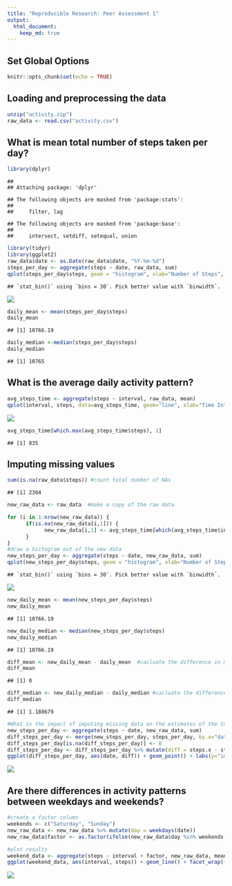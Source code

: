 ```yaml
---
title: "Reproducible Research: Peer Assessment 1"
output: 
  html_document:
    keep_md: true
---
```


## Set Global Options

```r
knitr::opts_chunk$set(echo = TRUE)
```


## Loading and preprocessing the data

```r
unzip("activity.zip")
raw_data <- read.csv("activity.csv")
```

## What is mean total number of steps taken per day?

```r
library(dplyr)
```

```
## 
## Attaching package: 'dplyr'
```

```
## The following objects are masked from 'package:stats':
## 
##     filter, lag
```

```
## The following objects are masked from 'package:base':
## 
##     intersect, setdiff, setequal, union
```

```r
library(tidyr)
library(ggplot2)
raw_data$date <- as.Date(raw_data$date, "%Y-%m-%d")
steps_per_day <- aggregate(steps ~ date, raw_data, sum)
qplot(steps_per_day$steps, geom = "histogram", xlab="Number of Steps", ylab="Number of days")
```

```
## `stat_bin()` using `bins = 30`. Pick better value with `binwidth`.
```

![](PA1_template_files/figure-html/unnamed-chunk-3-1.png)<!-- -->

```r
daily_mean <- mean(steps_per_day$steps)
daily_mean
```

```
## [1] 10766.19
```

```r
daily_median <-median(steps_per_day$steps)
daily_median
```

```
## [1] 10765
```


## What is the average daily activity pattern?

```r
avg_steps_time <- aggregate(steps ~ interval, raw_data, mean)
qplot(interval, steps, data=avg_steps_time, geom="line", xlab="Time Interval", ylab="Average Number of Steps")
```

![](PA1_template_files/figure-html/unnamed-chunk-4-1.png)<!-- -->

```r
avg_steps_time[which.max(avg_steps_time$steps), 1]
```

```
## [1] 835
```



## Imputing missing values

```r
sum(is.na(raw_data$steps)) #count total number of NAs
```

```
## [1] 2304
```

```r
new_raw_data <- raw_data  #make a copy of the raw data

for (i in 1:nrow(new_raw_data)) {
      if(is.na(new_raw_data[i,1])) {
            new_raw_data[i,1] <- avg_steps_time[which(avg_steps_time$interval==new_raw_data[i,3]), 2]
      }
}
#draw a histogram out of the new data
new_steps_per_day <- aggregate(steps ~ date, new_raw_data, sum)
qplot(new_steps_per_day$steps, geom = "histogram", xlab="Number of Steps", ylab="Number of days")
```

```
## `stat_bin()` using `bins = 30`. Pick better value with `binwidth`.
```

![](PA1_template_files/figure-html/unnamed-chunk-5-1.png)<!-- -->

```r
new_daily_mean <- mean(new_steps_per_day$steps)
new_daily_mean
```

```
## [1] 10766.19
```

```r
new_daily_median <- median(new_steps_per_day$steps)
new_daily_median
```

```
## [1] 10766.19
```

```r
diff_mean <- new_daily_mean - daily_mean  #cacluate the difference in mean
diff_mean  
```

```
## [1] 0
```

```r
diff_median <- new_daily_median - daily_median #cacluate the difference in median
diff_median
```

```
## [1] 1.188679
```

```r
#What is the impact of imputing missing data on the estimates of the total daily number of steps?
new_steps_per_day <- aggregate(steps ~ date, new_raw_data, sum)
diff_steps_per_day <- merge(new_steps_per_day, steps_per_day, by.x="date", by.y="date", all=TRUE)
diff_steps_per_day[is.na(diff_steps_per_day)] <- 0
diff_steps_per_day <- diff_steps_per_day %>% mutate(diff = steps.x - steps.y)
ggplot(diff_steps_per_day, aes(date, diff)) + geom_point() + labs(y="imputed - orginal")
```

![](PA1_template_files/figure-html/unnamed-chunk-5-2.png)<!-- -->

## Are there differences in activity patterns between weekdays and weekends?


```r
#create a factor column
weekends <- c("Saturday", "Sunday")
new_raw_data <- new_raw_data %>% mutate(day = weekdays(date))
new_raw_data$factor <- as.factor(ifelse(new_raw_data$day %in% weekends, "weekend", "weekday"))

#plot results
weekend_data <- aggregate(steps ~ interval + factor, new_raw_data, mean)
ggplot(weekend_data, aes(interval, steps)) + geom_line() + facet_wrap(~factor, ncol=1, nrow=2)
```

![](PA1_template_files/figure-html/unnamed-chunk-6-1.png)<!-- -->

